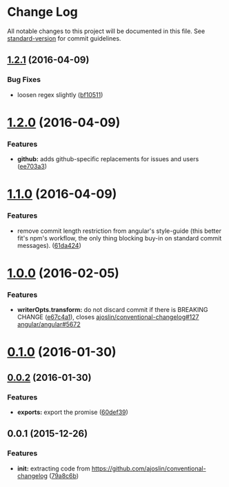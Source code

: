 # Change Log

All notable changes to this project will be documented in this file. See [standard-version](https://github.com/conventional-changelog/standard-version) for commit guidelines.

<a name="1.2.1"></a>
## [1.2.1](https://github.com/bcoe/conventional-changelog-standard/compare/v1.2.0...v1.2.1) (2016-04-09)


### Bug Fixes

* loosen regex slightly ([bf10511](https://github.com/bcoe/conventional-changelog-standard/commit/bf10511))



<a name="1.2.0"></a>
# [1.2.0](https://github.com/bcoe/conventional-changelog-standard/compare/v1.1.0...v1.2.0) (2016-04-09)


### Features

* **github:** adds github-specific replacements for issues and users ([ee703a3](https://github.com/bcoe/conventional-changelog-standard/commit/ee703a3))



<a name="1.1.0"></a>
# [1.1.0](https://github.com/bcoe/conventional-changelog-standard/compare/v1.0.0...v1.1.0) (2016-04-09)


### Features

* remove commit length restriction from angular's style-guide (this better fit's npm's workflow, the only thing blocking buy-in on standard commit messages). ([61da424](https://github.com/bcoe/conventional-changelog-standard/commit/61da424))



<a name="1.0.0"></a>
# [1.0.0](https://github.com/stevemao/conventional-changelog-angular/compare/v0.1.0...v1.0.0) (2016-02-05)


### Features

* **writerOpts.transform:** do not discard commit if there is BREAKING CHANGE ([e67c4a1](https://github.com/stevemao/conventional-changelog-angular/commit/e67c4a1)), closes [ajoslin/conventional-changelog#127](https://github.com/ajoslin/conventional-changelog/issues/127) [angular/angular#5672](https://github.com/angular/angular/issues/5672)



<a name="0.1.0"></a>
# [0.1.0](https://github.com/stevemao/conventional-changelog-angular/compare/v0.0.2...v0.1.0) (2016-01-30)




<a name="0.0.2"></a>
## [0.0.2](https://github.com/stevemao/conventional-changelog-angular/compare/v0.0.1...v0.0.2) (2016-01-30)


### Features

* **exports:** export the promise ([60def39](https://github.com/stevemao/conventional-changelog-angular/commit/60def39))



<a name="0.0.1"></a>
## 0.0.1 (2015-12-26)


### Features

* **init:** extracting code from https://github.com/ajoslin/conventional-changelog ([79a8c6b](https://github.com/stevemao/conventional-changelog-angular/commit/79a8c6b))
